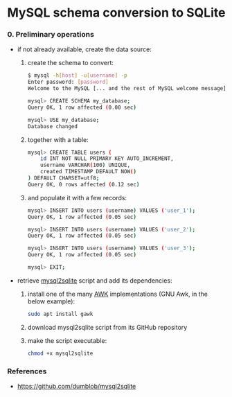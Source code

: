 # MySQL schema conversion to SQLite

### 0. Preliminary operations

* if not already available, create the data source:

    1. create the schema to convert:

        ```bash
        $ mysql -h[host] -u[username] -p
        Enter password: [password]
        Welcome to the MySQL [... and the rest of MySQL welcome message]
        
        mysql> CREATE SCHEMA my_database;
        Query OK, 1 row affected (0.00 sec)
        
        mysql> USE my_database;
        Database changed
        ```

    1. together with a table:

        ```bash
        mysql> CREATE TABLE users (
            id INT NOT NULL PRIMARY KEY AUTO_INCREMENT,
            username VARCHAR(100) UNIQUE,
            created TIMESTAMP DEFAULT NOW()
        ) DEFAULT CHARSET=utf8;
        Query OK, 0 rows affected (0.12 sec)
        ```

    1. and populate it with a few records:

        ```bash
        mysql> INSERT INTO users (username) VALUES ('user_1');
        Query OK, 1 row affected (0.05 sec)
        
        mysql> INSERT INTO users (username) VALUES ('user_2');
        Query OK, 1 row affected (0.05 sec)
        
        mysql> INSERT INTO users (username) VALUES ('user_3');
        Query OK, 1 row affected (0.05 sec)
        ```

        ```bash
        mysql> EXIT;
        ```

* retrieve [mysql2sqlite](https://github.com/dumblob/mysql2sqlite) script and add its dependencies:

    1. install one of the many [AWK](https://en.wikipedia.org/wiki/AWK) implementations (GNU Awk, in the below example):

        ```bash
        sudo apt install gawk
        ```

    1. download mysql2sqlite script from its GitHub repository

    1. make the script executable:

        ```bash
        chmod +x mysql2sqlite
        ```

### References

* https://github.com/dumblob/mysql2sqlite